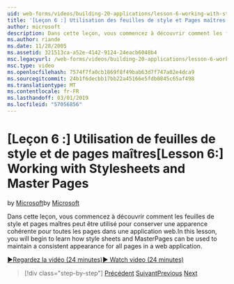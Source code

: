 ```yaml
---
uid: web-forms/videos/building-20-applications/lesson-6-working-with-stylesheets-and-master-pages
title: '[Leçon 6 :] Utilisation des feuilles de style et Pages maîtres | Microsoft Docs'
author: microsoft
description: Dans cette leçon, vous commencez à découvrir comment les feuilles de style et pages maîtres peut être utilisé pour conserver une apparence cohérente pour toutes les pages dans une application web.
ms.author: riande
ms.date: 11/28/2005
ms.assetid: 321513ca-a52e-4142-9124-24eacb6048b4
msc.legacyurl: /web-forms/videos/building-20-applications/lesson-6-working-with-stylesheets-and-master-pages
msc.type: video
ms.openlocfilehash: 7574f7fa0cb1869f8f49bab63d7f747a02e4dca9
ms.sourcegitcommit: 24b1f6decbb17bb22a45166e5fdb0845c65af498
ms.translationtype: MT
ms.contentlocale: fr-FR
ms.lasthandoff: 03/01/2019
ms.locfileid: "57056856"
---
```

<a name="lesson-6-working-with-stylesheets-and-master-pages"></a><span data-ttu-id="c6cd4-103">[Leçon 6 :] Utilisation de feuilles de style et de pages maîtres</span><span class="sxs-lookup"><span data-stu-id="c6cd4-103">[Lesson 6:] Working with Stylesheets and Master Pages</span></span>
====================
<span data-ttu-id="c6cd4-104">by [Microsoft](https://github.com/microsoft)</span><span class="sxs-lookup"><span data-stu-id="c6cd4-104">by [Microsoft](https://github.com/microsoft)</span></span>

<span data-ttu-id="c6cd4-105">Dans cette leçon, vous commencez à découvrir comment les feuilles de style et pages maîtres peut être utilisé pour conserver une apparence cohérente pour toutes les pages dans une application web.</span><span class="sxs-lookup"><span data-stu-id="c6cd4-105">In this lesson, you will begin to learn how style sheets and MasterPages can be used to maintain a consistent appearance for all pages in a web application.</span></span>

[<span data-ttu-id="c6cd4-106">&#9654;Regardez la vidéo (24 minutes)</span><span class="sxs-lookup"><span data-stu-id="c6cd4-106">&#9654; Watch video (24 minutes)</span></span>](https://channel9.msdn.com/Blogs/ASP-NET-Site-Videos/lesson-6-working-with-stylesheets-and-master-pages)

> [!div class="step-by-step"]
> <span data-ttu-id="c6cd4-107">[Précédent](lesson-5-debugging-and-tracing-your-website.md)
> [Suivant](lesson-7-databinding-to-user-interface-controls.md)</span><span class="sxs-lookup"><span data-stu-id="c6cd4-107">[Previous](lesson-5-debugging-and-tracing-your-website.md)
[Next](lesson-7-databinding-to-user-interface-controls.md)</span></span>
